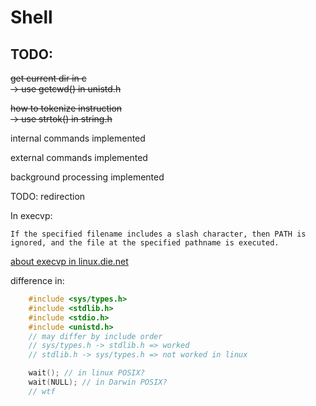 <h1>Shell</h1>

<h2>TODO:</h2>

~~get current dir in c~~ <br>
~~-> use getcwd() in unistd.h~~

~~how to tokenize instruction~~ <br>
~~-> use strtok() in string.h~~


internal commands implemented

external commands implemented

background processing implemented

TODO:
    redirection

In execvp:

    If the specified filename includes a slash character, then PATH is ignored, and the file at the specified pathname is executed. 
<a href = "https://linux.die.net/man/3/execvp">about execvp in linux.die.net</a>


difference in:
```c
    #include <sys/types.h>
    #include <stdlib.h>
    #include <stdio.h>
    #include <unistd.h>
    // may differ by include order
    // sys/types.h -> stdlib.h => worked
    // stdlib.h -> sys/types.h => not worked in linux

    wait(); // in linux POSIX?
    wait(NULL); // in Darwin POSIX?
    // wtf
```